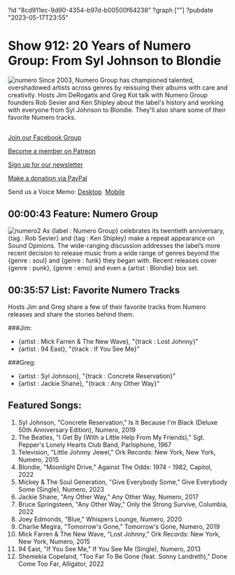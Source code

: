 ?id "8cd911ec-9d90-4354-b97d-b00500f64238"
?graph [""]
?pubdate "2023-05-17T23:55"
# Show 912: 20 Years of Numero Group: From Syl Johnson to Blondie
![numero](https://static.soundopinions.org/images/2023/numerogrouplogo.jpeg)
Since 2003, Numero Group has championed talented, overshadowed artists across genres by reissuing their albums with care and creativity. Hosts Jim DeRogatis and Greg Kot talk with Numero Group founders Rob Sevier and Ken Shipley about the label's history and working with everyone from Syl Johnson to Blondie. They'll also share some of their favorite Numero tracks.

## 

[Join our Facebook Group](https://bit.ly/3sivr9T)

[Become a member on Patreon](https://bit.ly/3slWZvc)

[Sign up for our newsletter](https://bit.ly/3eEvRnG)

[Make a donation via PayPal](https://bit.ly/3dmt9lU)

Send us a Voice Memo: [Desktop](bit.ly/2RyD5Ah)  [Mobile](sayhi.chat/soundops)


## 00:00:43 Feature: Numero Group
![numero2](https://static.soundopinions.org/images/2023/atom-1556718664-1024x1024-2x.jpeg)
As {label : Numero Group} celebrates its twentieth anniversary, {tag : Rob Sevier} and {tag : Ken Shipley} make a repeat appearance on Sound Opinions. The wide-ranging discussion addresses the label’s more recent decision to release music from a wide range of genres beyond the {genre : soul} and {genre : funk} they began with. Recent releases cover {genre : punk}, {genre : emo} and even a {artist : Blondie} box set.


## 00:35:57 List: Favorite Numero Tracks

Hosts Jim and Greg share a few of their favorite tracks from Numero releases and share the stories behind them.

###Jim:
- {artist : Mick Farren & The New Wave}, "{track : Lost Johnny}"
- {artist : 94 East}, "{track : If You See Me}"

###Greg:
- {artist : Syl Johnson}, "{track : Concrete Reservation}"
- {artist : Jackie Shane}, "{track : Any Other Way}"
 


## Featured Songs:

1. Syl Johnson, "Concrete Reservation," Is It Because I'm Black (Deluxe 50th Anniversary Edition), Numero, 2019
2. The Beatles, "I Get By (With a Little Help From My Friends)," Sgt. Pepper's Lonely Hearts Club Band, Parlophone, 1967
3. Television, "Little Johnny Jewel," Ork Records: New York, New York, Numero, 2015
4. Blondie, "Moonlight Drive," Against The Odds: 1974 - 1982, Capitol, 2022
5. Mickey & The Soul Generation, "Give Everybody Some," Give Everybody Some (Single), Numero, 2023
6. Jackie Shane, "Any Other Way," Any Other Way, Numero, 2017
7. Bruce Springsteen, "Any Other Way," Only the Strong Survive, Columbia, 2022
8. Joey Edmonds, "Blue," Whispers Lounge, Numero, 2020
9. Charlie Megira, "Tomorrow's Gone," Tomorrow's Gone, Numero, 2019
10. Mick Farren & The New Wave, "Lost Johnny," Ork Records: New York, New York, Numero, 2015
11. 94 East, "If You See Me," If You See Me (Single), Numero, 2013
12. Shemekia Copeland, "Too Far To Be Gone (feat. Sonny Landreth)," Done Come Too Far, Alligator, 2022
